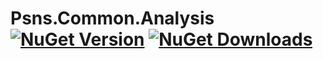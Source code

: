 # Psns.Common.Analysis [![NuGet Version](http://img.shields.io/nuget/v/Psns.Common.Analysis.svg?style=flat)](https://www.nuget.org/packages/Psns.Common.Analysis/) [![NuGet Downloads](http://img.shields.io/nuget/dt/Psns.Common.Analysis.svg?style=flat)](https://www.nuget.org/packages/Psns.Common.Analysis/)
